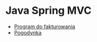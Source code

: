 # Java Spring MVC

* [Program do fakturowania](https://github.com/kamilpek/spring/tree/master/invoice)
* [Pogodynka](https://github.com/kamilpek/spring/tree/master/weather)
